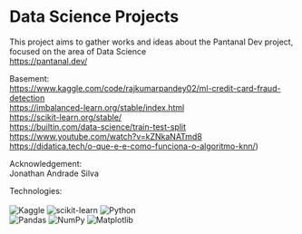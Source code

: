 # Data Science Projects

This project aims to gather works and ideas about the Pantanal Dev project, focused on the area of Data Science <br>
https://pantanal.dev/

Basement: <br>
https://www.kaggle.com/code/rajkumarpandey02/ml-credit-card-fraud-detection <br>
https://imbalanced-learn.org/stable/index.html <br>
https://scikit-learn.org/stable/ <br>
https://builtin.com/data-science/train-test-split <br>
https://www.youtube.com/watch?v=kZNkaNATmd8 <br>
https://didatica.tech/o-que-e-e-como-funciona-o-algoritmo-knn/)

Acknowledgement: <br>
Jonathan Andrade Silva

Technologies: <br><br>
![Kaggle](https://img.shields.io/badge/Kaggle-035a7d?style=for-the-badge&logo=kaggle&logoColor=white)
![scikit-learn](https://img.shields.io/badge/scikit--learn-%23F7931E.svg?style=for-the-badge&logo=scikit-learn&logoColor=white)
![Python](https://img.shields.io/badge/python-3670A0?style=for-the-badge&logo=python&logoColor=ffdd54) <br>
![Pandas](https://img.shields.io/badge/pandas-%23150458.svg?style=for-the-badge&logo=pandas&logoColor=white)
![NumPy](https://img.shields.io/badge/numpy-%23013243.svg?style=for-the-badge&logo=numpy&logoColor=white)
![Matplotlib](https://img.shields.io/badge/Matplotlib-%23ffffff.svg?style=for-the-badge&logo=Matplotlib&logoColor=black)
